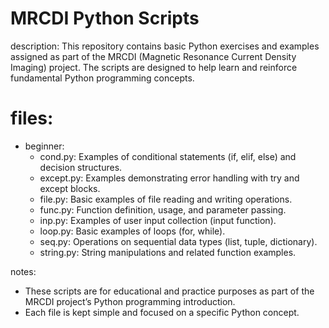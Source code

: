 # MRCDI Python Scripts
  description: This repository contains basic Python exercises and examples assigned as part of the MRCDI (Magnetic Resonance Current Density Imaging) project. The scripts are designed to help learn and reinforce fundamental Python programming concepts.

# files:
  * beginner:
    - cond.py: Examples of conditional statements (if, elif, else) and decision structures.
    - except.py: Examples demonstrating error handling with try and except blocks.
    - file.py: Basic examples of file reading and writing operations.
    - func.py: Function definition, usage, and parameter passing.
    - inp.py: Examples of user input collection (input function).
    - loop.py: Basic examples of loops (for, while).
    - seq.py: Operations on sequential data types (list, tuple, dictionary).
    - string.py: String manipulations and related function examples.


notes:
  - These scripts are for educational and practice purposes as part of the MRCDI project’s Python programming introduction.
  - Each file is kept simple and focused on a specific Python concept.
